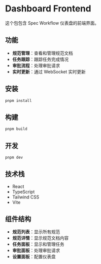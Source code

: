# Dashboard Frontend

这个包包含 Spec Workflow 仪表盘的前端界面。

## 功能

- **规范管理**：查看和管理规范文档
- **任务跟踪**：跟踪任务完成情况
- **审批流程**：处理审批请求
- **实时更新**：通过 WebSocket 实时更新

## 安装

```bash
pnpm install
```

## 构建

```bash
pnpm build
```

## 开发

```bash
pnpm dev
```

## 技术栈

- React
- TypeScript
- Tailwind CSS
- Vite

## 组件结构

- **规范列表**：显示所有规范
- **规范详情**：显示规范文档内容
- **任务面板**：显示和管理任务
- **审批面板**：处理审批请求
- **设置面板**：配置仪表盘